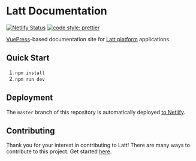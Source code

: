 # Latt Documentation

[![Netlify Status](https://api.netlify.com/api/v1/badges/39455472-90fd-4764-a62e-54fc606e5b03/deploy-status)](https://app.netlify.com/sites/latt-docs/deploys) [![code style: prettier](https://img.shields.io/badge/code_style-prettier-ff69b4.svg?style=flat-square)](https://github.com/prettier/prettier)

[VuePress](https://vuepress.vuejs.org)-based documentation site for [Latt platform](https://github.com/latt-dev) applications.

## Quick Start

1. `npm install`
1. `npm run dev`

## Deployment

The `master` branch of this repository is automatically deployed [to Netlify](https://docs.latt.to).

## Contributing

Thank you for your interest in contributing to Latt! There are many ways to contribute to this project. Get started [here](https://github.com/latt-dev/latt-docs/blob/master/.github/CONTRIBUTING.md).

